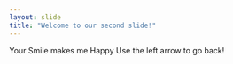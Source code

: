```yaml
---
layout: slide
title: "Welcome to our second slide!"
---
```

Your Smile makes me Happy
Use the left arrow to go back!
